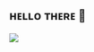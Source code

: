 ## ʜᴇʟʟᴏ ᴛʜᴇʀᴇ 👾
  <img src="https://media4.giphy.com/media/NKEt9elQ5cR68/giphy.gif?cid=6c09b952x7ttb337nt8htn5cz6xn25nnngpqyqi15nwy8tw6&ep=v1_internal_gif_by_id&rid=giphy.gif&ct=g"/>

